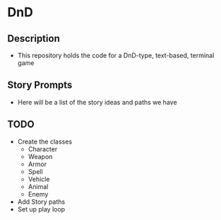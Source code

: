# DnD

## Description

- This repository holds the code for a DnD-type, text-based, terminal game

## Story Prompts

- Here will be a list of the story ideas and paths we have

## TODO

- Create the classes
  - Character
  - Weapon
  - Armor
  - Spell
  - Vehicle
  - Animal
  - Enemy
- Add Story paths
- Set up play loop
